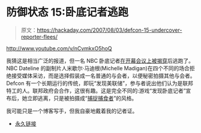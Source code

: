 # 防御状态 15:卧底记者逃跑

> 原文：<https://hackaday.com/2007/08/03/defcon-15-undercover-reporter-flees/>

<http://www.youtube.com/v/nCvmkxO5hoQ>

  
我猜这是相当广泛的报道，但一名 NBC 卧底记者[在开幕会议上被揭穿](http://blogs.zdnet.com/Ou/?p=653)后逃跑了。NBC Dateline 的副制片人米歇尔·马迪根(Michelle Madigan)在四个不同的场合拒绝接受媒体采访，而是选择假装成一名普通的与会者，以便秘密拍摄其他与会者。Defcon 有一个长期运行的传统，即玩“发现美联储”，参与者说出他们认为是联邦特工的人。联邦政府会合作，这很有趣。这是完全不同的:游戏“发现卧底记者”宣布后，她立即逃离，只是被拍摄成“[捕捉捕食者](http://en.wikipedia.org/wiki/To_Catch_a_Predator)”的风格。

我可能只是一个博客写手，但我自豪地戴着我的记者证。

*   [永久链接](http://blogs.zdnet.com/Ou/?p=653)